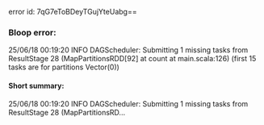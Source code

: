 error id: 7qG7eToBDeyTGujYteUabg==
### Bloop error:

25/06/18 00:19:20 INFO DAGScheduler: Submitting 1 missing tasks from ResultStage 28 (MapPartitionsRDD[92] at count at main.scala:126) (first 15 tasks are for partitions Vector(0))
#### Short summary: 

25/06/18 00:19:20 INFO DAGScheduler: Submitting 1 missing tasks from ResultStage 28 (MapPartitionsRD...